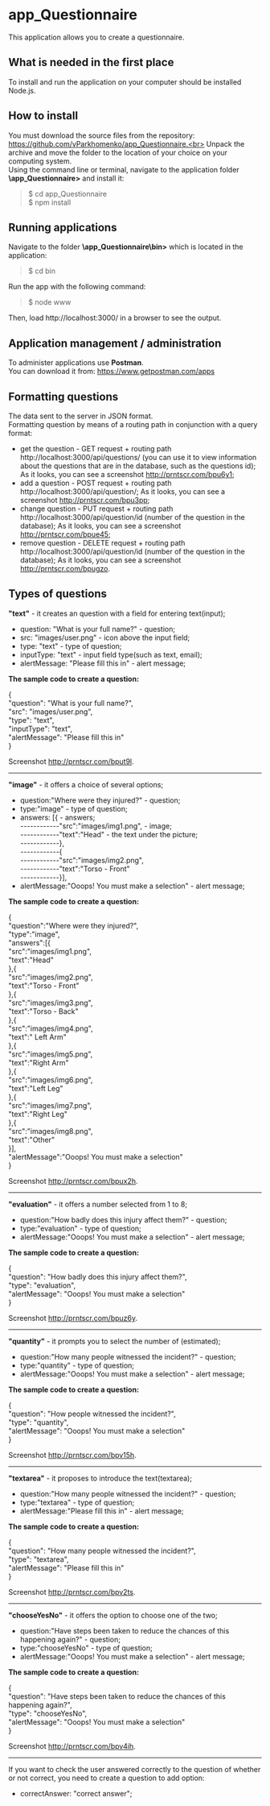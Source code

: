 # app_Questionnaire
 This application allows you to create a questionnaire.

## What is needed in the first place
 To install and run the application on your computer should be installed Node.js.

## How to install
 You must download the source files from the repository: https://github.com/vParkhomenko/app_Questionnaire.<br>
 Unpack the archive and move the folder to the location of your choice on your computing system.<br>
 Using the command line or terminal, navigate to the application folder **\app_Questionnaire>** and install it:<br> 
 >$ cd app_Questionnaire<br>
 >$ npm install
 
## Running applications
 Navigate to the folder **\app_Questionnaire\bin>** which is located in the application: <br>
 >$ cd bin<br>
 
 Run the app with the following command:<br>
 >$ node www<br>
 
 Then, load http://localhost:3000/ in a browser to see the output.
 
## Application management / administration
To administer applications use **Postman**.<br>
You can download it from: https://www.getpostman.com/apps

## Formatting questions
The data sent to the server in JSON format.<br>
Formatting question by means of a routing path in conjunction with a query format:<br>
* get the question - GET request + routing path http://localhost:3000/api/questions/ (you can use it to view information about the questions that are in the database, such as the questions id);
  As it looks, you can see a screenshot http://prntscr.com/bpu6y1;
* add a question - POST request + routing path http://localhost:3000/api/question/;
  As it looks, you can see a screenshot http://prntscr.com/bpu3pp;
* change  question - PUT request + routing path http://localhost:3000/api/question/id (number of the question in the database);
  As it looks, you can see a screenshot http://prntscr.com/bpue45;
* remove question - DELETE request + routing path http://localhost:3000/api/question/id (number of the question in the database);
As it looks, you can see a screenshot http://prntscr.com/bpugzo.

## Types of questions
**"text"** - it creates an question with a field for entering text(input);

* question: "What is your full name?" - question;
* src: "images/user.png" - icon above the input field;
* type: "text" - type of question;
* inputType: "text" - input field type(such as text, email);
* alertMessage: "Please fill this in" - alert message;

**The sample code to create a question:**

 {<br/>
    "question": "What is your full name?",<br/>
    "src": "images/user.png",<br/>
    "type": "text",<br/>
    "inputType": "text",<br/>
    "alertMessage": "Please fill this in"<br/>
 }

Screenshot http://prntscr.com/bput9l.

---

**"image"** - it offers a choice of several options;

* question:"Where were they injured?" - question;
* type:"image" - type of question;
* answers: [{ - answers;<br>
------------"src":"images/img1.png", - image;<br>
------------"text":"Head" - the text under the picture;<br>
------------},<br>
------------{<br>
------------"src":"images/img2.png",<br>
------------"text":"Torso - Front"<br>
------------}],<br>
* alertMessage:"Ooops! You must make a selection" - alert message;

**The sample code to create a question:**

 {<br/>
    "question":"Where were they injured?",<br/>
    "type":"image",<br/>
    "answers":[{<br/>
                "src":"images/img1.png",<br/>
                "text":"Head"<br/>
              },{<br/>
                "src":"images/img2.png",<br/>
                "text":"Torso - Front"<br/>
              },{<br/>
                "src":"images/img3.png",<br/>
                "text":"Torso - Back"<br/>
              },{<br/>
                "src":"images/img4.png",<br/>
                "text":" Left Arm"<br/>
              },{<br/>
                "src":"images/img5.png",<br/>
                "text":"Right Arm"<br/>
              },{<br/>
                "src":"images/img6.png",<br/>
                "text":"Left Leg"<br/>
              },{<br/>
                "src":"images/img7.png",<br/>
                "text":"Right Leg"<br/>
              },{<br/>
                "src":"images/img8.png",<br/>
                "text":"Other"<br/>
              }],<br/>
 "alertMessage":"Ooops! You must make a selection"<br/>
 }

Screenshot http://prntscr.com/bpux2h.

---

**"evaluation"** - it offers a number selected from 1 to 8;

* question:"How badly does this injury affect them?" - question;
* type:"evaluation" - type of question;
* alertMessage:"Ooops! You must make a selection" - alert message;

**The sample code to create a question:**

 {<br/>
    "question": "How badly does this injury affect them?",<br/>
    "type": "evaluation",<br/>
    "alertMessage": "Ooops! You must make a selection"<br/>
 }

Screenshot http://prntscr.com/bpuz6y.

---

**"quantity"** - it prompts you to select the number of (estimated);

* question:"How many people witnessed the incident?" - question;
* type:"quantity" - type of question;
* alertMessage:"Ooops! You must make a selection" - alert message;

**The sample code to create a question:**

 {<br/>
    "question": "How people witnessed the incident?",<br/>
    "type": "quantity",<br/>
    "alertMessage": "Ooops! You must make a selection"<br/>
 }

Screenshot http://prntscr.com/bpv15h.

---

**"textarea"** - it proposes to introduce the text(textarea);

* question:"How many people witnessed the incident?" - question;
* type:"textarea" - type of question;
* alertMessage:"Please fill this in" - alert message;

**The sample code to create a question:**

 {<br/>
    "question": "How many people witnessed the incident?",<br/>
    "type": "textarea",<br/>
    "alertMessage": "Please fill this in"<br/>
 }

Screenshot http://prntscr.com/bpv2ts.

---

**"chooseYesNo"** - it offers the option to choose one of the two;

* question:"Have steps been taken to reduce the chances of this happening again?" - question;
* type:"chooseYesNo" - type of question;
* alertMessage:"Ooops! You must make a selection" - alert message;

**The sample code to create a question:**

 {<br/>
    "question": "Have steps been taken to reduce the chances of this happening again?",<br/>
    "type": "chooseYesNo",<br/>
    "alertMessage": "Ooops! You must make a selection"<br/>
 }

Screenshot http://prntscr.com/bpv4ih.

---

If you want to check the user answered correctly to the question of whether or not correct, you need to create a question to add option:<br>

* correctAnswer: "correct answer";



